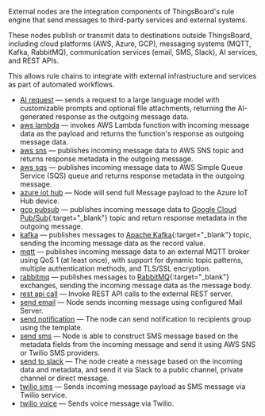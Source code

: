 External nodes are the integration components of ThingsBoard's rule engine that send messages to third-party services and external systems.

These nodes publish or transmit data to destinations outside ThingsBoard, including cloud platforms (AWS, Azure, GCP), messaging systems (MQTT, Kafka, RabbitMQ), 
communication services (email, SMS, Slack), AI services, and REST APIs.

This allows rule chains to integrate with external infrastructure and services as part of automated workflows.

- [AI request](/docs/user-guide/rule-engine-2-0/nodes/external/ai-request) — sends a request to a large language model with customizable prompts and optional file attachments, returning the AI-generated response as the outgoing message data.
- [aws lambda](/docs/user-guide/rule-engine-2-0/nodes/external/aws-lambda) — invokes AWS Lambda function with incoming message data as the payload and returns the function's response as outgoing message data.
- [aws sns](/docs/user-guide/rule-engine-2-0/nodes/external/aws-sns) — publishes incoming message data to AWS SNS topic and returns response metadata in the outgoing message.
- [aws sqs](/docs/user-guide/rule-engine-2-0/nodes/external/aws-sqs) — publishes incoming message data to AWS Simple Queue Service (SQS) queue and returns response metadata in the outgoing message.
- [azure iot hub](/docs/user-guide/rule-engine-2-0/nodes/external/azure-iot-hub) — Node will send full Message payload to the Azure IoT Hub device.
- [gcp pubsub](/docs/user-guide/rule-engine-2-0/nodes/external/gcp-pubsub) — publishes incoming message data to [Google Cloud Pub/Sub](https://cloud.google.com/pubsub){:target="_blank"} topic and return response metadata in the outgoing message.
- [kafka](/docs/user-guide/rule-engine-2-0/nodes/external/kafka) — publishes messages to [Apache Kafka](https://kafka.apache.org/){:target="_blank"} topic, sending the incoming message data as the record value.
- [mqtt](/docs/user-guide/rule-engine-2-0/nodes/external/mqtt) — publishes incoming message data to an external MQTT broker using QoS 1 (at least once), with support for dynamic topic patterns, multiple authentication methods, and TLS/SSL encryption.
- [rabbitmq](/docs/user-guide/rule-engine-2-0/nodes/external/rabbitmq) — publishes messages to [RabbitMQ](https://www.rabbitmq.com/){:target="_blank"} exchanges, sending the incoming message data as the message body.
- [rest api call](/docs/user-guide/rule-engine-2-0/nodes/external/rest-api-call) — Invoke REST API calls to the external REST server.
- [send email](/docs/user-guide/rule-engine-2-0/nodes/external/send-email) — Node sends incoming message using configured Mail Server.
- [send notification](/docs/user-guide/rule-engine-2-0/nodes/external/send-notification) — The node can send notification to recipients group using the template.
- [send sms](/docs/user-guide/rule-engine-2-0/nodes/external/send-sms) — Node is able to construct SMS message based on the metadata fields from the incoming message and send it using AWS SNS or Twilio SMS providers.
- [send to slack](/docs/user-guide/rule-engine-2-0/nodes/external/send-to-slack) — The node create a message based on the incoming data and metadata, and send it via Slack to a public channel, private channel or direct message.
- <span class="item-pe product-label-padding">[twilio sms](/docs/user-guide/rule-engine-2-0/nodes/external/twilio-sms)</span> — Sends incoming message payload as SMS message via Twilio service.
- <span class="item-pe product-label-padding">[twilio voice](/docs/user-guide/rule-engine-2-0/nodes/external/twilio-voice)</span> — Sends voice message via Twilio.
